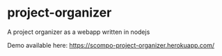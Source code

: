 # project-organizer

A project organizer as a webapp written in nodejs

Demo available here: https://scompo-project-organizer.herokuapp.com/

